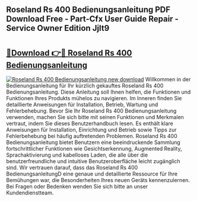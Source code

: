 ## Roseland Rs 400 Bedienungsanleitung PDF Download Free - Part-Cfx User Guide Repair - Service Owner Edition JjIt9

# <h2><a href="http://df2lnq.blite.top/?on=Roseland+Rs+400+Bedienungsanleitung">🔗Download 👉🔴 Roseland Rs 400 Bedienungsanleitung</a></h2>

[![Roseland Rs 400 Bedienungsanleitung new download](https://i.imgur.com/lujVjoI.png)](http://df2lnq.blite.top/?on=Roseland+Rs+400+Bedienungsanleitung)
Willkommen in der Bedienungsanleitung für Ihr kürzlich gekauftes Roseland Rs 400 Bedienungsanleitung. Diese Anleitung soll Ihnen helfen, die Funktionen und Funktionen Ihres Produkts mühelos zu navigieren. Im Inneren finden Sie detaillierte Anweisungen für Installation, Betrieb, Wartung und Fehlerbehebung. Bevor Sie Ihr Roseland Rs 400 Bedienungsanleitung verwenden, machen Sie sich bitte mit seinen Funktionen und Merkmalen vertraut, indem Sie dieses Benutzerhandbuch lesen. Es enthält klare Anweisungen für Installation, Einrichtung und Betrieb sowie Tipps zur Fehlerbehebung bei häufig auftretenden Problemen. Roseland Rs 400 Bedienungsanleitung bietet Benutzern eine beeindruckende Sammlung fortschrittlicher Funktionen wie Gesichtserkennung, Augmented Reality, Sprachaktivierung und kabelloses Laden, die alle über die benutzerfreundliche und intuitive Benutzeroberfläche leicht zugänglich sind. Wir vertrauen darauf, dass das Roseland Rs 400 BedienungsanleitungD eine genaue und detaillierte Ressource für Ihre Bemühungen war, die Besonderheiten Ihres neuen Geräts kennenzulernen. Bei Fragen oder Bedenken wenden Sie sich bitte an unser Kundendienstteam.

